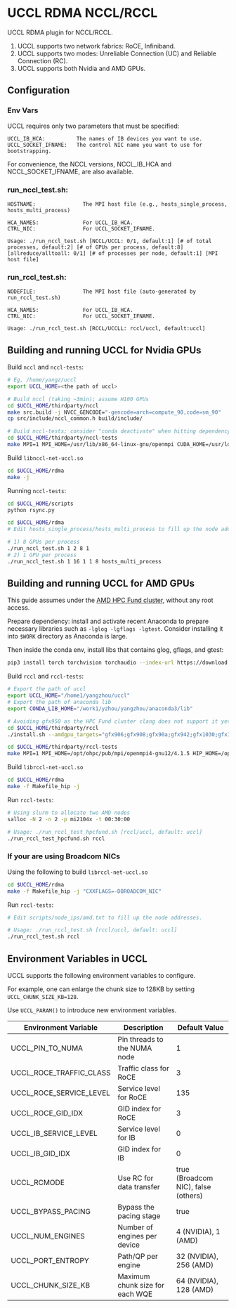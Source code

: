 # UCCL RDMA NCCL/RCCL

UCCL RDMA plugin for NCCL/RCCL.

1. UCCL supports two network fabrics: RoCE, Infiniband.
2. UCCL supports two modes: Unreliable Connection (UC) and Reliable Connection (RC).
3. UCCL supports both Nvidia and AMD GPUs.

## Configuration
### Env Vars
UCCL requires only two parameters that must be specified:
```
UCCL_IB_HCA:          The names of IB devices you want to use.
UCCL_SOCKET_IFNAME:   The control NIC name you want to use for bootstrapping.
```

For convenience, the NCCL versions, NCCL_IB_HCA and NCCL_SOCKET_IFNAME, are also available.

### run_nccl_test.sh:
```
HOSTNAME:               The MPI host file (e.g., hosts_single_process, hosts_multi_process)

HCA_NAMES:              For UCCL_IB_HCA.
CTRL_NIC:               For UCCL_SOCKET_IFNAME.

Usage: ./run_nccl_test.sh [NCCL/UCCL: 0/1, default:1] [# of total processes, default:2] [# of GPUs per process, default:8] [allreduce/alltoall: 0/1] [# of processes per node, default:1] [MPI host file]
```

### run_rccl_test.sh: 
```
NODEFILE:               The MPI host file (auto-generated by run_rccl_test.sh)

HCA_NAMES:              For UCCL_IB_HCA.
CTRL_NIC:               For UCCL_SOCKET_IFNAME.

Usage: ./run_rccl_test.sh [RCCL/UCCLL: rccl/uccl, default:uccl]
```

## Building and running UCCL for Nvidia GPUs

Build `nccl` and `nccl-tests`: 

```bash
# Eg, /home/yangz/uccl
export UCCL_HOME=<the path of uccl>

# Build nccl (taking ~3min); assume H100 GPUs
cd $UCCL_HOME/thirdparty/nccl
make src.build -j NVCC_GENCODE="-gencode=arch=compute_90,code=sm_90"
cp src/include/nccl_common.h build/include/

# Build nccl-tests; consider "conda deactivate" when hitting dependency errors
cd $UCCL_HOME/thirdparty/nccl-tests
make MPI=1 MPI_HOME=/usr/lib/x86_64-linux-gnu/openmpi CUDA_HOME=/usr/local/cuda NCCL_HOME=$UCCL_HOME/thirdparty/nccl/build -j
```

Build `libnccl-net-uccl.so`

```bash
cd $UCCL_HOME/rdma
make -j
```

Running `nccl-tests`:

```bash
cd $UCCL_HOME/scripts
python rsync.py

cd $UCCL_HOME/rdma
# Edit hosts_single_process/hosts_multi_process to fill up the node addresses. 

# 1) 8 GPUs per process
./run_nccl_test.sh 1 2 8 1
# 2) 1 GPU per process
./run_nccl_test.sh 1 16 1 1 8 hosts_multi_process
```


## Building and running UCCL for AMD GPUs

This guide assumes under the [AMD HPC Fund cluster](https://amdresearch.github.io/hpcfund/hardware.html), without any root access. 

Prepare dependency: install and activate recent Anaconda to prepare necessary libraries such as `-lglog -lgflags -lgtest`. Consider installing it into `$WORK` directory as Anaconda is large. 

Then inside the conda env, install libs that contains glog, gflags, and gtest: 
```bash
pip3 install torch torchvision torchaudio --index-url https://download.pytorch.org/whl/rocm6.3
```

Build `rccl` and `rccl-tests`: 

```bash
# Export the path of uccl
export UCCL_HOME="/home1/yangzhou/uccl"
# Export the path of anaconda lib
export CONDA_LIB_HOME="/work1/yzhou/yangzhou/anaconda3/lib"

# Avoiding gfx950 as the HPC Fund cluster clang does not support it yet. Note this takes ~20min. 
cd $UCCL_HOME/thirdparty/rccl
./install.sh --amdgpu_targets="gfx906;gfx908;gfx90a;gfx942;gfx1030;gfx1100;gfx1101;gfx1102;gfx1200;gfx1201" -j 16

cd $UCCL_HOME/thirdparty/rccl-tests
make MPI=1 MPI_HOME=/opt/ohpc/pub/mpi/openmpi4-gnu12/4.1.5 HIP_HOME=/opt/rocm-6.3.1 NCCL_HOME=/opt/rocm-6.3.1/include/rccl CUSTOM_RCCL_LIB=/opt/rocm-6.3.1/lib/librccl.so -j
```

Build `librccl-net-uccl.so`

```bash
cd $UCCL_HOME/rdma
make -f Makefile_hip -j
```

Run `rccl-tests`:

```bash
# Using slurm to allocate two AMD nodes
salloc -N 2 -n 2 -p mi2104x -t 00:30:00

# Usage: ./run_rccl_test_hpcfund.sh [rccl/uccl, default: uccl]
./run_rccl_test_hpcfund.sh rccl
```

### If your are using Broadcom NICs

Using the following to build `librccl-net-uccl.so`

```bash
cd $UCCL_HOME/rdma
make -f Makefile_hip -j "CXXFLAGS=-DBROADCOM_NIC"
```

Run `rccl-tests`:

```bash
# Edit scripts/node_ips/amd.txt to fill up the node addresses. 

# Usage: ./run_rccl_test.sh [rccl/uccl, default: uccl]
./run_rccl_test.sh rccl
```

## Environment Variables in UCCL

UCCL supports the following environment variables to configure.

For example, one can enlarge the chunk size to 128KB by setting `UCCL_CHUNK_SIZE_KB=128`. 

Use `UCCL_PARAM()` to introduce new environment variables.

| Environment Variable | Description | Default Value |
|---------------------|-------------|---------------|
| UCCL_PIN_TO_NUMA |Pin threads to the NUMA node | 1 |
| UCCL_ROCE_TRAFFIC_CLASS | Traffic class for RoCE | 3 |
| UCCL_ROCE_SERVICE_LEVEL | Service level for RoCE | 135 |
| UCCL_ROCE_GID_IDX | GID index for RoCE | 3 |
| UCCL_IB_SERVICE_LEVEL | Service level for IB | 0 |
| UCCL_IB_GID_IDX | GID index for IB | 0 |
| UCCL_RCMODE | Use RC for data transfer | true (Broadcom NIC), false (others) |
| UCCL_BYPASS_PACING | Bypass the pacing stage | true |
| UCCL_NUM_ENGINES | Number of engines per device | 4 (NVIDIA), 1 (AMD) |
| UCCL_PORT_ENTROPY | Path/QP per engine | 32 (NVIDIA), 256 (AMD) |
| UCCL_CHUNK_SIZE_KB | Maximum chunk size for each WQE | 64 (NVIDIA), 128 (AMD) |
